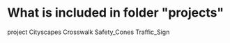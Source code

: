 # What is included in folder "projects"
project
  Cityscapes
  Crosswalk
  Safety_Cones
  Traffic_Sign
